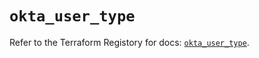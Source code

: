 # `okta_user_type`

Refer to the Terraform Registory for docs: [`okta_user_type`](https://registry.terraform.io/providers/okta/okta/3.46.0/docs/resources/user_type).
